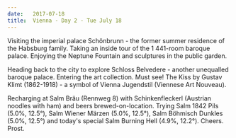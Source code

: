 ```yaml
---
date:   2017-07-18
title:  Vienna - Day 2 - Tue July 18
---
```


Visiting the imperial palace Schönbrunn - the former summer residence
of the Habsburg family.
Taking an inside tour of the 1 441-room baroque palace.
Enjoying the Neptune Fountain and sculptures in the public garden.

Heading back to the city to explore Schloss Belvedere - another
unequalled baroque palace. Entering the art collection. 
Must see! The Kiss by Gustav Klimt (1862-1918) - 
a symbol of Vienna Jugendstil (Viennese Art Nouveau).

Recharging at Salm Bräu (Rennweg 8)
with Schinkenfleckerl (Austrian noodles with ham)
and beers brewed-on-location.
Trying Salm 1842 Pils (5.0%, 12.5°),
Salm Wiener Märzen (5.0%, 12.5°),
Salm Böhmisch Dunkles (5.0%, 12.5°)
and today's special Salm Burning Hell (4.9%, 12.2°). Cheers. Prost.

